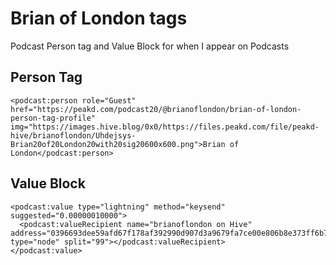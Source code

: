 # Brian of London tags

Podcast Person tag and Value Block for when I appear on Podcasts

## Person Tag

```
<podcast:person role="Guest" href="https://peakd.com/podcast20/@brianoflondon/brian-of-london-person-tag-profile" img="https://images.hive.blog/0x0/https://files.peakd.com/file/peakd-hive/brianoflondon/Uhdejsys-Brian20of20London20with20sig20600x600.png">Brian of London</podcast:person>
```

## Value Block

```
<podcast:value type="lightning" method="keysend" suggested="0.00000010000">
  <podcast:valueRecipient name="brianoflondon on Hive" address="0396693dee59afd67f178af392990d907d3a9679fa7ce00e806b8e373ff6b70bd8" type="node" split="99"></podcast:valueRecipient>
</podcast:value>
```


